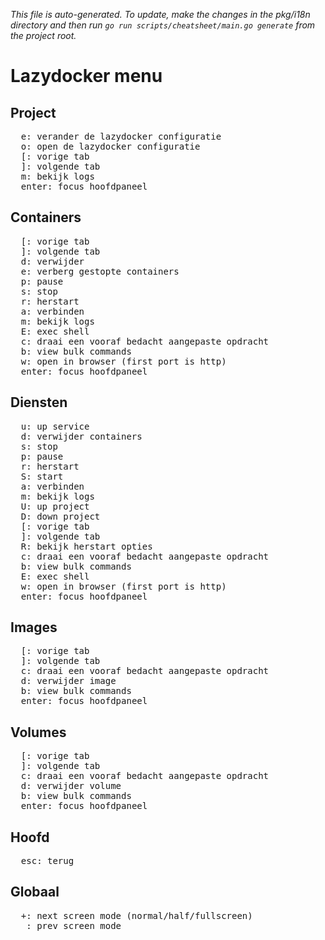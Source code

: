 _This file is auto-generated. To update, make the changes in the pkg/i18n directory and then run `go run scripts/cheatsheet/main.go generate` from the project root._

# Lazydocker menu

## Project

<pre>
  <kbd>e</kbd>: verander de lazydocker configuratie
  <kbd>o</kbd>: open de lazydocker configuratie
  <kbd>[</kbd>: vorige tab
  <kbd>]</kbd>: volgende tab
  <kbd>m</kbd>: bekijk logs
  <kbd>enter</kbd>: focus hoofdpaneel
</pre>

## Containers

<pre>
  <kbd>[</kbd>: vorige tab
  <kbd>]</kbd>: volgende tab
  <kbd>d</kbd>: verwijder
  <kbd>e</kbd>: verberg gestopte containers
  <kbd>p</kbd>: pause
  <kbd>s</kbd>: stop
  <kbd>r</kbd>: herstart
  <kbd>a</kbd>: verbinden
  <kbd>m</kbd>: bekijk logs
  <kbd>E</kbd>: exec shell
  <kbd>c</kbd>: draai een vooraf bedacht aangepaste opdracht
  <kbd>b</kbd>: view bulk commands
  <kbd>w</kbd>: open in browser (first port is http)
  <kbd>enter</kbd>: focus hoofdpaneel
</pre>

## Diensten

<pre>
  <kbd>u</kbd>: up service
  <kbd>d</kbd>: verwijder containers
  <kbd>s</kbd>: stop
  <kbd>p</kbd>: pause
  <kbd>r</kbd>: herstart
  <kbd>S</kbd>: start
  <kbd>a</kbd>: verbinden
  <kbd>m</kbd>: bekijk logs
  <kbd>U</kbd>: up project
  <kbd>D</kbd>: down project
  <kbd>[</kbd>: vorige tab
  <kbd>]</kbd>: volgende tab
  <kbd>R</kbd>: bekijk herstart opties
  <kbd>c</kbd>: draai een vooraf bedacht aangepaste opdracht
  <kbd>b</kbd>: view bulk commands
  <kbd>E</kbd>: exec shell
  <kbd>w</kbd>: open in browser (first port is http)
  <kbd>enter</kbd>: focus hoofdpaneel
</pre>

## Images

<pre>
  <kbd>[</kbd>: vorige tab
  <kbd>]</kbd>: volgende tab
  <kbd>c</kbd>: draai een vooraf bedacht aangepaste opdracht
  <kbd>d</kbd>: verwijder image
  <kbd>b</kbd>: view bulk commands
  <kbd>enter</kbd>: focus hoofdpaneel
</pre>

## Volumes

<pre>
  <kbd>[</kbd>: vorige tab
  <kbd>]</kbd>: volgende tab
  <kbd>c</kbd>: draai een vooraf bedacht aangepaste opdracht
  <kbd>d</kbd>: verwijder volume
  <kbd>b</kbd>: view bulk commands
  <kbd>enter</kbd>: focus hoofdpaneel
</pre>

## Hoofd

<pre>
  <kbd>esc</kbd>: terug
</pre>

## Globaal

<pre>
  <kbd>+</kbd>: next screen mode (normal/half/fullscreen)
  <kbd>_</kbd>: prev screen mode
</pre>
